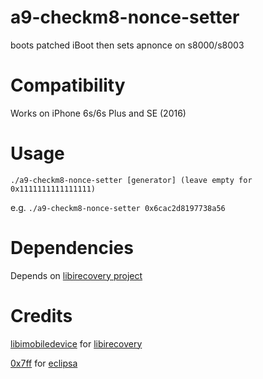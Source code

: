 # a9-checkm8-nonce-setter
boots patched iBoot then sets apnonce on s8000/s8003

# Compatibility 

Works on iPhone 6s/6s Plus and SE (2016)

# Usage

`./a9-checkm8-nonce-setter [generator] (leave empty for 0x1111111111111111)`

e.g. `./a9-checkm8-nonce-setter 0x6cac2d8197738a56`

# Dependencies

Depends on [libirecovery project](https://github.com/libimobiledevice/libirecovery)

# Credits

[libimobiledevice](https://github.com/libimobiledevice) for [libirecovery](https://github.com/libimobiledevice/libirecovery)

[0x7ff](https://github.com/0x7ff) for [eclipsa](https://github.com/0x7ff/eclipsa)
